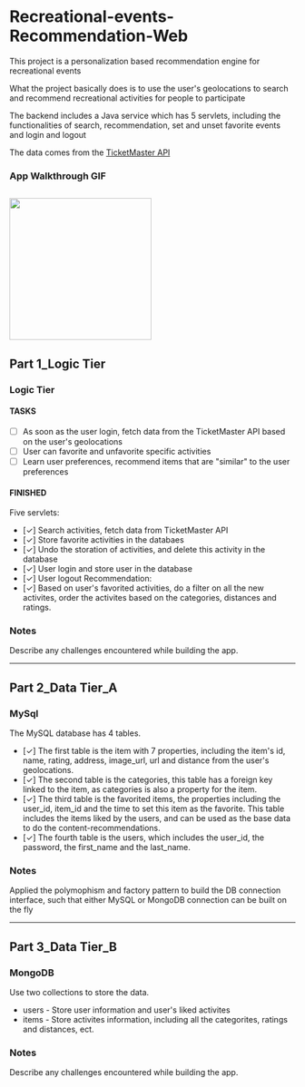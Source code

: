 # Recreational-events-Recommendation-Web

This project is a personalization based recommendation engine for recreational events  

What the project basically does is to use the user's geolocations to search and recommend recreational activities for people to participate

The backend includes a Java service which has 5 servlets, including the functionalities of search, recommendation, set and unset favorite events and login and logout

The data comes from the [TicketMaster API](https://developer.ticketmaster.com/)


### App Walkthrough GIF
<img src="http://g.recordit.co/dg0tcdKUxx.gif" width=250><br>
---

## Part 1_Logic Tier

### Logic Tier

#### TASKS 
- [ ] As soon as the user login, fetch data from the TicketMaster API based on the user's geolocations
- [ ] User can favorite and unfavorite specific activities
- [ ] Learn user preferences, recommend items that are "similar" to the user preferences

#### FINISHED
Five servlets:
- [✓] Search activities, fetch data from TicketMaster API  
- [✓] Store favorite activities in the databaes
- [✓] Undo the storation of activities, and delete this activity in the database 
- [✓] User login and store user in the database
- [✓] User logout
Recommendation: 
- [✓] Based on user's favorited activities, do a filter on all the new activites, order the activites based on the categories, distances and ratings.


### Notes
Describe any challenges encountered while building the app.

---

## Part 2_Data Tier_A

### MySql

The MySQL database has 4 tables.   
- [✓] The first table is the item with 7 properties, including the item's id, name, rating, address, image_url, url and distance from the user's geolocations.   
- [✓] The second table is the categories, this table has a foreign key linked to the item, as categories is also a property for the item.  
- [✓] The third table is the favorited items, the properties including the user_id, item_id and the time to set this item as the favorite. This table includes the items liked by the users, and can be used as the base data to do the content-recommendations.   
- [✓] The fourth table is the users, which includes the user_id, the password, the first_name and the last_name.

### Notes

Applied the polymophism and factory pattern to build the DB connection interface, such that either MySQL or MongoDB connection can be built on the fly

---

## Part 3_Data Tier_B

### MongoDB

Use two collections to store the data.
- users - Store user information and user's liked activites
- items - Store activites information, including all the categorites, ratings and distances, ect.

### Notes
Describe any challenges encountered while building the app.
